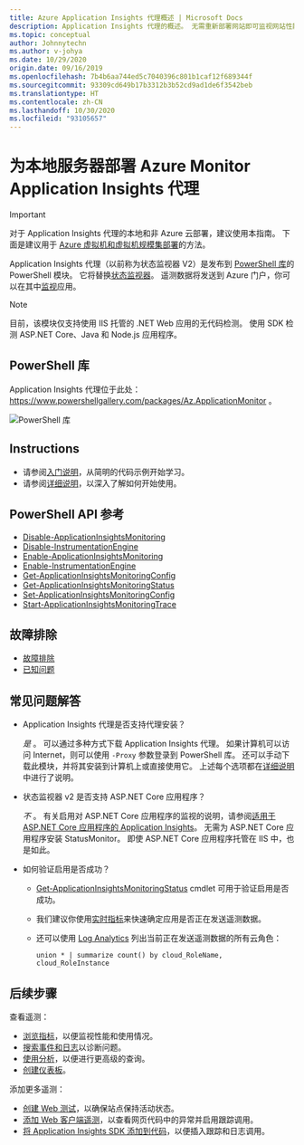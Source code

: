 ```yaml
---
title: Azure Application Insights 代理概述 | Microsoft Docs
description: Application Insights 代理的概述。 无需重新部署网站即可监视网站性能。 使用托管在本地、VM 或 Azure 上的 ASP.NET Web 应用。
ms.topic: conceptual
author: Johnnytechn
ms.author: v-johya
ms.date: 10/29/2020
origin.date: 09/16/2019
ms.openlocfilehash: 7b4b6aa744ed5c7040396c801b1caf12f689344f
ms.sourcegitcommit: 93309cd649b17b3312b3b52cd9ad1de6f3542beb
ms.translationtype: HT
ms.contentlocale: zh-CN
ms.lasthandoff: 10/30/2020
ms.locfileid: "93105657"
---
```

# <a name="deploy-azure-monitor-application-insights-agent-for-on-premises-servers"></a>为本地服务器部署 Azure Monitor Application Insights 代理

> [!IMPORTANT]
> 对于 Application Insights 代理的本地和非 Azure 云部署，建议使用本指南。 下面是建议用于 [Azure 虚拟机和虚拟机规模集部署](./azure-vm-vmss-apps.md)的方法。

Application Insights 代理（以前称为状态监视器 V2）是发布到 [PowerShell 库](https://www.powershellgallery.com/packages/Az.ApplicationMonitor)的 PowerShell 模块。
它将替换[状态监视器](./monitor-performance-live-website-now.md)。
遥测数据将发送到 Azure 门户，你可以在其中[监视](./app-insights-overview.md)应用。

> [!NOTE]
> 目前，该模块仅支持使用 IIS 托管的 .NET Web 应用的无代码检测。 使用 SDK 检测 ASP.NET Core、Java 和 Node.js 应用程序。

## <a name="powershell-gallery"></a>PowerShell 库

Application Insights 代理位于此处： https://www.powershellgallery.com/packages/Az.ApplicationMonitor 。

![PowerShell 库](https://img.shields.io/powershellgallery/v/Az.ApplicationMonitor.svg?color=Blue&label=Current%20Version&logo=PowerShell&style=for-the-badge)


## <a name="instructions"></a>Instructions
- 请参阅[入门说明](status-monitor-v2-get-started.md)，从简明的代码示例开始学习。
- 请参阅[详细说明](status-monitor-v2-detailed-instructions.md)，以深入了解如何开始使用。

## <a name="powershell-api-reference"></a>PowerShell API 参考
- [Disable-ApplicationInsightsMonitoring](./status-monitor-v2-api-reference.md#disable-applicationinsightsmonitoring)
- [Disable-InstrumentationEngine](./status-monitor-v2-api-reference.md#disable-instrumentationengine)
- [Enable-ApplicationInsightsMonitoring](./status-monitor-v2-api-reference.md#enable-applicationinsightsmonitoring)
- [Enable-InstrumentationEngine](./status-monitor-v2-api-reference.md#enable-instrumentationengine)
- [Get-ApplicationInsightsMonitoringConfig](./status-monitor-v2-api-reference.md#get-applicationinsightsmonitoringconfig)
- [Get-ApplicationInsightsMonitoringStatus](./status-monitor-v2-api-reference.md#get-applicationinsightsmonitoringstatus)
- [Set-ApplicationInsightsMonitoringConfig](./status-monitor-v2-api-reference.md#set-applicationinsightsmonitoringconfig)
- [Start-ApplicationInsightsMonitoringTrace](./status-monitor-v2-api-reference.md#start-applicationinsightsmonitoringtrace)

## <a name="troubleshooting"></a>故障排除
- [故障排除](status-monitor-v2-troubleshoot.md)
- [已知问题](status-monitor-v2-troubleshoot.md#known-issues)


## <a name="faq"></a>常见问题解答

- Application Insights 代理是否支持代理安装？

  *是* 。 可以通过多种方式下载 Application Insights 代理。 如果计算机可以访问 Internet，则可以使用 `-Proxy` 参数登录到 PowerShell 库。
还可以手动下载此模块，并将其安装到计算机上或直接使用它。
上述每个选项都在[详细说明](status-monitor-v2-detailed-instructions.md)中进行了说明。

- 状态监视器 v2 是否支持 ASP.NET Core 应用程序？

  *不* 。 有关启用对 ASP.NET Core 应用程序的监视的说明，请参阅[适用于 ASP.NET Core 应用程序的 Application Insights](./asp-net-core.md)。 无需为 ASP.NET Core 应用程序安装 StatusMonitor。 即使 ASP.NET Core 应用程序托管在 IIS 中，也是如此。

- 如何验证启用是否成功？

  - [Get-ApplicationInsightsMonitoringStatus](./status-monitor-v2-api-reference.md#get-applicationinsightsmonitoringstatus) cmdlet 可用于验证启用是否成功。
  - 我们建议你使用[实时指标](./live-stream.md)来快速确定应用是否正在发送遥测数据。

  - 还可以使用 [Log Analytics](../log-query/get-started-portal.md) 列出当前正在发送遥测数据的所有云角色：
      ```Kusto
      union * | summarize count() by cloud_RoleName, cloud_RoleInstance
      ```

## <a name="next-steps"></a>后续步骤

查看遥测：

* [浏览指标](../platform/metrics-charts.md)，以便监视性能和使用情况。
* [搜索事件和日志](./diagnostic-search.md)以诊断问题。
* [使用分析](../log-query/log-query-overview.md)，以便进行更高级的查询。
* [创建仪表板](./overview-dashboard.md)。

添加更多遥测：

* [创建 Web 测试](monitor-web-app-availability.md)，以确保站点保持活动状态。
* [添加 Web 客户端遥测](./javascript.md)，以查看网页代码中的异常并启用跟踪调用。
* [将 Application Insights SDK 添加到代码](./asp-net.md)，以便插入跟踪和日志调用。


